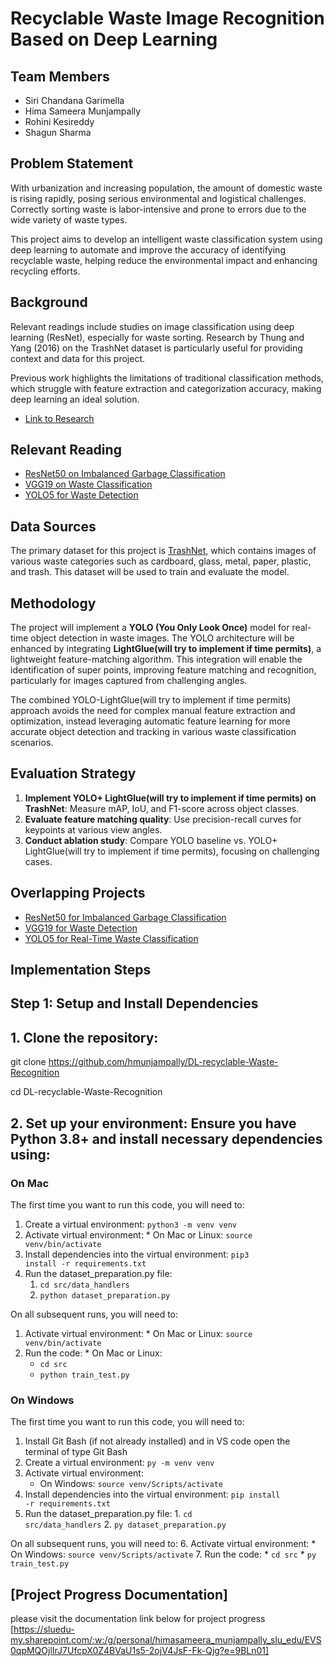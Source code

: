 # Recyclable Waste Image Recognition Based on Deep Learning

## Team Members
- Siri Chandana Garimella
- Hima Sameera Munjampally
- Rohini Kesireddy
- Shagun Sharma

## Problem Statement
With urbanization and increasing population, the amount of domestic waste is rising rapidly, posing serious environmental and logistical challenges. Correctly sorting waste is labor-intensive and prone to errors due to the wide variety of waste types. 

This project aims to develop an intelligent waste classification system using deep learning to automate and improve the accuracy of identifying recyclable waste, helping reduce the environmental impact and enhancing recycling efforts.

## Background
Relevant readings include studies on image classification using deep learning (ResNet), especially for waste sorting. Research by Thung and Yang (2016) on the TrashNet dataset is particularly useful for providing context and data for this project. 

Previous work highlights the limitations of traditional classification methods, which struggle with feature extraction and categorization accuracy, making deep learning an ideal solution.

- [Link to Research](https://www.sciencedirect.com/science/article/abs/pii/S0921344921002457)

## Relevant Reading
- [ResNet50 on Imbalanced Garbage Classification](https://www.kaggle.com/code/farzadnekouei/imbalanced-garbage-classification-resnet50)
- [VGG19 on Waste Classification](https://ieeexplore.ieee.org/document/9499291/references#references)
- [YOLO5 for Waste Detection](https://www.sciencedirect.com/science/article/abs/pii/S095965262301716X)

## Data Sources
The primary dataset for this project is [TrashNet](https://www.kaggle.com/datasets/feyzazkefe/trashnet), which contains images of various waste categories such as cardboard, glass, metal, paper, plastic, and trash. This dataset will be used to train and evaluate the model.

## Methodology
The project will implement a **YOLO (You Only Look Once)** model for real-time object detection in waste images. The YOLO architecture will be enhanced by integrating **LightGlue(will try to implement if time permits)**, a lightweight feature-matching algorithm. This integration will enable the identification of super points, improving feature matching and recognition, particularly for images captured from challenging angles.

The combined YOLO-LightGlue(will try to implement if time permits) approach avoids the need for complex manual feature extraction and optimization, instead leveraging automatic feature learning for more accurate object detection and tracking in various waste classification scenarios.

## Evaluation Strategy
1. **Implement YOLO+ LightGlue(will try to implement if time permits) on TrashNet**: Measure mAP, IoU, and F1-score across object classes.
2. **Evaluate feature matching quality**: Use precision-recall curves for keypoints at various view angles.
3. **Conduct ablation study**: Compare YOLO baseline vs. YOLO+ LightGlue(will try to implement if time permits), focusing on challenging cases.

## Overlapping Projects
- [ResNet50 for Imbalanced Garbage Classification](https://www.kaggle.com/code/farzadnekouei/imbalanced-garbage-classification-resnet50)
- [VGG19 for Waste Detection](https://ieeexplore.ieee.org/document/9499291/references#references)
- [YOLO5 for Real-Time Waste Classification](https://www.sciencedirect.com/science/article/abs/pii/S095965262301716X)
  
## Implementation Steps
## Step 1: Setup and Install Dependencies
## 1. Clone the repository:
  
  git clone https://github.com/hmunjampally/DL-recyclable-Waste-Recognition
  
  cd DL-recyclable-Waste-Recognition

## 2. Set up your environment: Ensure you have Python 3.8+ and install necessary dependencies using:

  ### On Mac
  The first time you want to run this code, you will need to:
  1. Create a virtual environment: <code>python3 -m venv venv</code>
  2. Activate virtual environment: 
    * On Mac or Linux: <code>source venv/bin/activate</code>
  3. Install dependencies into the virtual environment: <code>pip3 install -r requirements.txt</code>
  4. Run the dataset_preparation.py file:
     1. <code>cd src/data_handlers</code>
     2. <code>python dataset_preparation.py</code>

  On all subsequent runs, you will need to:
  1. Activate virtual environment: 
    * On Mac or Linux: <code>source venv/bin/activate</code>
  2. Run the code:
    * On Mac or Linux: 
      * <code>cd src</code>
      * <code>python train_test.py</code>

  ### On Windows
  The first time you want to run this code, you will need to:
  1. Install Git Bash (if not already installed) and in VS code open the terminal of type Git Bash
  2. Create a virtual environment: <code>py -m venv venv</code>
  3. Activate virtual environment: 
      * On Windows: <code>source venv/Scripts/activate</code>
  4. Install dependencies into the virtual environment: <code>pip install -r requirements.txt</code>
  5.  Run the dataset_preparation.py file:
     1.  <code>cd src/data_handlers</code>
     2.  <code>py dataset_preparation.py</code>

  On all subsequent runs, you will need to:
  6. Activate virtual environment: 
    * On Windows: <code>source venv/Scripts/activate</code>
  7. Run the code:
      * <code>cd src</code>
      * <code>py train_test.py</code>

## [Project Progress Documentation]

please visit the documentation link below for project progress
[https://sluedu-my.sharepoint.com/:w:/g/personal/himasameera_munjampally_slu_edu/EVS0qpMQOjlIrJ7UfcpX0Z4BVaU1s5-2ojV4JsF-Fk-Qjg?e=9BLn01]
